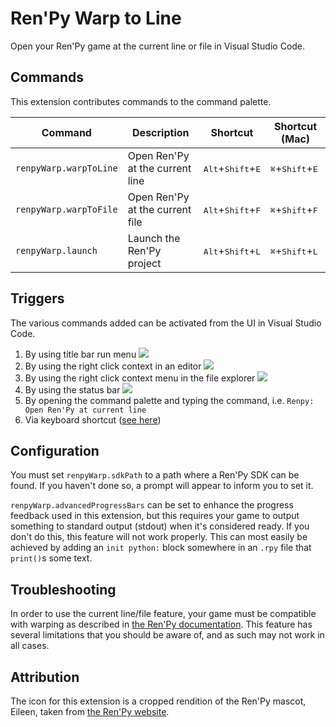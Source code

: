 # Ren'Py Warp to Line

Open your Ren'Py game at the current line or file in Visual Studio Code.

## Commands

This extension contributes commands to the command palette.

| Command                | Description                     | Shortcut                                     | Shortcut (Mac)                             |
| ---------------------- | ------------------------------- | -------------------------------------------- | ------------------------------------------ |
| `renpyWarp.warpToLine` | Open Ren'Py at the current line | <kbd>Alt</kbd>+<kbd>Shift</kbd>+<kbd>E</kbd> | <kbd>⌘</kbd>+<kbd>Shift</kbd>+<kbd>E</kbd> |
| `renpyWarp.warpToFile` | Open Ren'Py at the current file | <kbd>Alt</kbd>+<kbd>Shift</kbd>+<kbd>F</kbd> | <kbd>⌘</kbd>+<kbd>Shift</kbd>+<kbd>F</kbd> |
| `renpyWarp.launch`     | Launch the Ren'Py project       | <kbd>Alt</kbd>+<kbd>Shift</kbd>+<kbd>L</kbd> | <kbd>⌘</kbd>+<kbd>Shift</kbd>+<kbd>L</kbd> |

## Triggers

The various commands added can be activated from the UI in Visual Studio Code.

1. By using title bar run menu ![](images/tab_bar.png)
2. By using the right click context in an editor ![](images/editor_context.png)
3. By using the right click context menu in the file explorer
   ![](images/explorer_context.png)
4. By using the status bar ![](images/status_bar.png)
5. By opening the command palette and typing the command, i.e.
   `Renpy: Open Ren'Py at current line`
6. Via keyboard shortcut ([see here](#commands))

## Configuration

You must set <code codesetting="renpyWarp.sdkPath">renpyWarp.sdkPath</code> to a
path where a Ren'Py SDK can be found. If you haven't done so, a prompt will appear
to inform you to set it.

<code
codesetting="renpyWarp.advancedProgressBars">renpyWarp.advancedProgressBars</code>
can be set to enhance the progress feedback used in this extension, but this
requires your game to output something to standard output (stdout) when it's
considered ready. If you don't do this, this feature will not work properly.
This can most easily be achieved by adding an `init python:` block somewhere in
an `.rpy` file that `print()`s some text.

## Troubleshooting

In order to use the current line/file feature, your game must be compatible with
warping as described in [the Ren'Py
documentation](https://www.renpy.org/doc/html/developer_tools.html#warping-to-a-line).
This feature has several limitations that you should be aware of, and as such
may not work in all cases.

## Attribution

The icon for this extension is a cropped rendition of the Ren'Py mascot, Eileen,
taken from [the Ren'Py website](https://www.renpy.org/artcard.html).
